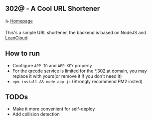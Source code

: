 302@ - A Cool URL Shortener
---

☕ [Homepage](https://302.at/)

This's a simple URL shortener, the backend is based on NodeJS and [LeanCloud](https://leancloud.cn/)

How to run
---
 - Configure `APP_ID` and `APP_KEY` properly
 - For the qrcode service is limited for the *.302.at domain, you may replace it with yours(or remove it if you don't need it)
 - `npm install && node app.js` (Strongly recommend PM2 insted)
 
TODOs
---
 - Make it more convenient for self-deploy
 - Add collision detection
